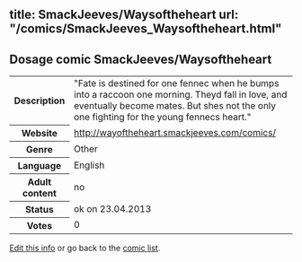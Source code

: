 title: SmackJeeves/Waysoftheheart
url: "/comics/SmackJeeves_Waysoftheheart.html"
---
Dosage comic SmackJeeves/Waysoftheheart
-----------------------------------------

<p id="msg"></p>
<script type="text/javascript">
if (window.location.search === '?edit_info_mail=sent_ok') {
  var elem = document.getElementById("msg");
  elem.innerHTML = 'Edited information sucessfully sent.';
  elem.className = 'ok';
}
</script>
<table class="comicinfo">
<tr>
<th>Description</th><td>&quot;Fate is destined for one fennec when he bumps into a raccoon one morning. Theyd fall in love, and eventually become mates. But shes not the only one fighting for the young fennecs heart.&quot;</td>
</tr>
<tr>
<th>Website</th><td><a href="http://wayoftheheart.smackjeeves.com/comics/">http://wayoftheheart.smackjeeves.com/comics/</a></td>
</tr>
<tr>
<th>Genre</th><td>Other</td>
</tr>
<tr>
<th>Language</th><td>English</td>
</tr>
<tr>
<th>Adult content</th><td>no</td>
</tr>
<tr>
<th>Status</th><td>ok on 23.04.2013</td>
</tr>
<tr>
<th>Votes</th><td>0</td>
</tr>
</table>

[Edit this info](SmackJeeves_Waysoftheheart_edit.html) or go back to the [comic list](../comic-index.html).
